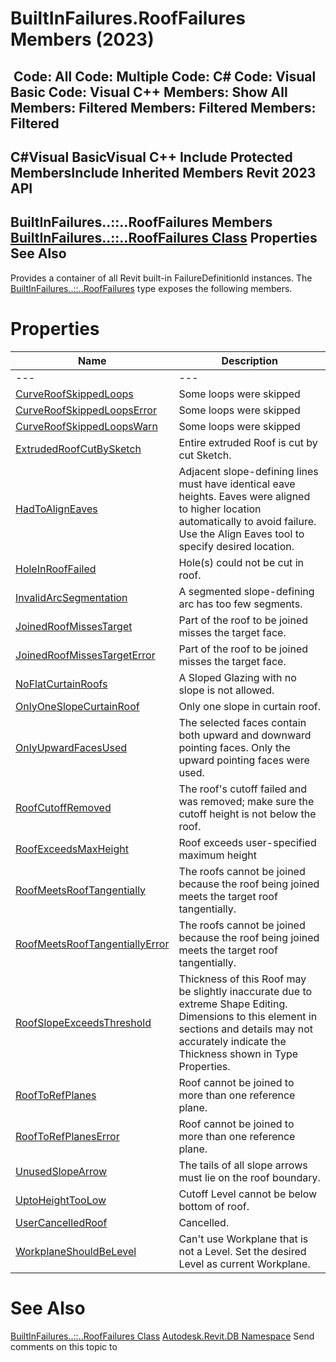 # BuiltInFailures.RoofFailures Members (2023)

﻿
 Code: All Code: Multiple Code: C# Code: Visual Basic Code: Visual C++  Members: Show All Members: Filtered Members: Filtered Members: Filtered   
---  
C#Visual BasicVisual C++
Include Protected MembersInclude Inherited Members
Revit 2023 API  
---  
BuiltInFailures..::..RoofFailures Members  
[BuiltInFailures..::..RoofFailures Class](606c95ae-28f6-1529-2184-6dd4e9bedf20.md "BuiltInFailures.RoofFailures Class") Properties See Also  
---  
Provides a container of all Revit built-in FailureDefinitionId instances.
The [BuiltInFailures..::..RoofFailures](606c95ae-28f6-1529-2184-6dd4e9bedf20.md "BuiltInFailures.RoofFailures Class") type exposes the following members.
# Properties
| Name | Description |
| --- | --- |
| --- | --- | --- |
| [CurveRoofSkippedLoops](1fc00d18-231a-ec1c-cf79-d7b10d85bfc9.md "CurveRoofSkippedLoops Property") | Some loops were skipped |
| [CurveRoofSkippedLoopsError](7afc334d-334d-1969-6db8-7a6a83a14947.md "CurveRoofSkippedLoopsError Property") | Some loops were skipped |
| [CurveRoofSkippedLoopsWarn](bfc94904-f852-cafd-68dd-7a04c2337204.md "CurveRoofSkippedLoopsWarn Property") | Some loops were skipped |
| [ExtrudedRoofCutBySketch](b5793502-a8c3-298c-1b41-7c80ed213cf3.md "ExtrudedRoofCutBySketch Property") | Entire extruded Roof is cut by cut Sketch. |
| [HadToAlignEaves](22f5fae5-1688-fb44-ef5e-8d4eed1f0fd3.md "HadToAlignEaves Property") | Adjacent slope-defining lines must have identical eave heights. Eaves were aligned to higher location automatically to avoid failure. Use the Align Eaves tool to specify desired location. |
| [HoleInRoofFailed](94c9ec8a-0b02-8add-5612-9e027b48d355.md "HoleInRoofFailed Property") | Hole(s) could not be cut in roof. |
| [InvalidArcSegmentation](771039ef-e02f-79a5-be21-c68c26ef38f5.md "InvalidArcSegmentation Property") | A segmented slope-defining arc has too few segments. |
| [JoinedRoofMissesTarget](8f54628a-2f57-361b-3428-91fd6ddf7f8d.md "JoinedRoofMissesTarget Property") | Part of the roof to be joined misses the target face. |
| [JoinedRoofMissesTargetError](d909f8d2-33e0-6a5c-2ee3-f1d8044db819.md "JoinedRoofMissesTargetError Property") | Part of the roof to be joined misses the target face. |
| [NoFlatCurtainRoofs](e402ca4f-d3c9-dbca-5cf7-c85d12ab6061.md "NoFlatCurtainRoofs Property") | A Sloped Glazing with no slope is not allowed. |
| [OnlyOneSlopeCurtainRoof](c1d9a99c-0953-bfca-88ea-f57e9623f824.md "OnlyOneSlopeCurtainRoof Property") | Only one slope in curtain roof. |
| [OnlyUpwardFacesUsed](12fee65b-1d68-8c15-4a41-a83137a545e7.md "OnlyUpwardFacesUsed Property") | The selected faces contain both upward and downward pointing faces. Only the upward pointing faces were used. |
| [RoofCutoffRemoved](4098ccb1-8319-2ca9-ce95-923220efa736.md "RoofCutoffRemoved Property") | The roof's cutoff failed and was removed; make sure the cutoff height is not below the roof. |
| [RoofExceedsMaxHeight](7d921641-763b-6e3b-3063-fffe91023797.md "RoofExceedsMaxHeight Property") | Roof exceeds user-specified maximum height |
| [RoofMeetsRoofTangentially](8f3fcaa2-0376-86ae-234b-5a052fc629b9.md "RoofMeetsRoofTangentially Property") | The roofs cannot be joined because the roof being joined meets the target roof tangentially. |
| [RoofMeetsRoofTangentiallyError](0d627ee2-ee2a-199d-90c9-dc0afca3bf94.md "RoofMeetsRoofTangentiallyError Property") | The roofs cannot be joined because the roof being joined meets the target roof tangentially. |
| [RoofSlopeExceedsThreshold](d6549811-2c3b-c8da-a7f5-5fd4ef21d012.md "RoofSlopeExceedsThreshold Property") | Thickness of this Roof may be slightly inaccurate due to extreme Shape Editing. Dimensions to this element in sections and details may not accurately indicate the Thickness shown in Type Properties. |
| [RoofToRefPlanes](6e2ffbde-bf0b-67fe-9208-eb771a06d155.md "RoofToRefPlanes Property") | Roof cannot be joined to more than one reference plane. |
| [RoofToRefPlanesError](e602ac7a-bc1b-53ab-de94-99e9840300c5.md "RoofToRefPlanesError Property") | Roof cannot be joined to more than one reference plane. |
| [UnusedSlopeArrow](a5a61aea-455f-eb3d-bdea-4eb76ccf3f12.md "UnusedSlopeArrow Property") | The tails of all slope arrows must lie on the roof boundary. |
| [UptoHeightTooLow](6dda3c9b-ec2f-5a41-4aca-43288dce2f33.md "UptoHeightTooLow Property") | Cutoff Level cannot be below bottom of roof. |
| [UserCancelledRoof](598c487f-914e-c98a-5466-312058ab4f23.md "UserCancelledRoof Property") | Cancelled. |
| [WorkplaneShouldBeLevel](e5bc1141-1a56-4bce-a3f7-02c2968d1a18.md "WorkplaneShouldBeLevel Property") | Can't use Workplane that is not a Level. Set the desired Level as current Workplane. |

# See Also
[BuiltInFailures..::..RoofFailures Class](606c95ae-28f6-1529-2184-6dd4e9bedf20.md "BuiltInFailures.RoofFailures Class")
[Autodesk.Revit.DB Namespace](87546ba7-461b-c646-cbb1-2cb8f5bff8b2.md "Autodesk.Revit.DB Namespace")
Send comments on this topic to 